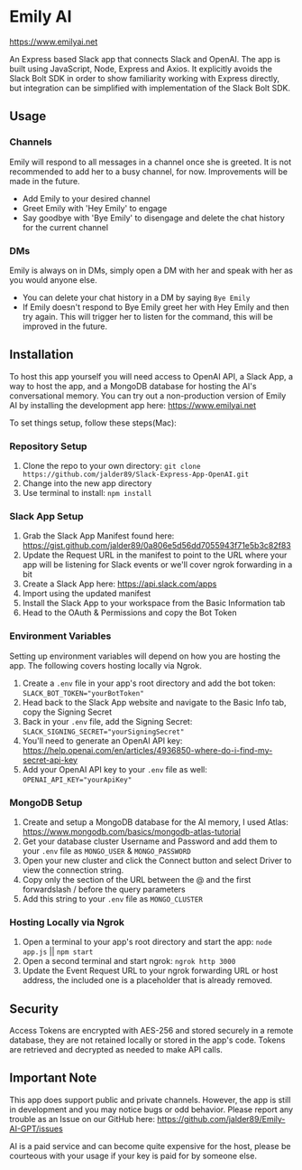 # Emily AI
https://www.emilyai.net

An Express based Slack app that connects Slack and OpenAI. The app is built using JavaScript, Node, Express and Axios. It explicitly avoids the Slack Bolt SDK in order to show familiarity working with Express directly, but integration can be simplified with implementation of the Slack Bolt SDK.

## Usage

### Channels
Emily will respond to all messages in a channel once she is greeted. It is not recommended to add her to a busy channel, for now. Improvements will be made in the future.
- Add Emily to your desired channel
- Greet Emily with 'Hey Emily' to engage
- Say goodbye with 'Bye Emily' to disengage and delete the chat history for the current channel

### DMs
Emily is always on in DMs, simply open a DM with her and speak with her as you would anyone else. 
- You can delete your chat history in a DM by saying `Bye Emily`
- If Emily doesn't respond to Bye Emily greet her with Hey Emily and then try again. This will trigger her to listen for the command, this will be improved in the future.


## Installation

To host this app yourself you will need access to OpenAI API, a Slack App, a way to host the app, and a MongoDB database for hosting the AI's conversational memory. You can try out a non-production version of Emily AI by installing the development app here: https://www.emilyai.net

To set things setup, follow these steps(Mac):

### Repository Setup

1. Clone the repo to your own directory: `git clone https://github.com/jalder89/Slack-Express-App-OpenAI.git`
2. Change into the new app directory
3. Use terminal to install: `npm install`

### Slack App Setup

1. Grab the Slack App Manifest found here: https://gist.github.com/jalder89/0a806e5d56dd7055943f71e5b3c82f83
2. Update the Request URL in the manifest to point to the URL where your app will be listening for Slack events or we'll cover ngrok forwarding in a bit
3. Create a Slack App here: https://api.slack.com/apps
4. Import using the updated manifest
5. Install the Slack App to your workspace from the Basic Information tab
6. Head to the OAuth & Permissions and copy the Bot Token

### Environment Variables
Setting up environment variables will depend on how you are hosting the app. The following covers hosting locally via Ngrok.

1. Create a `.env` file in your app's root directory and add the bot token: `SLACK_BOT_TOKEN="yourBotToken"`
2. Head back to the Slack App website and navigate to the Basic Info tab, copy the Signing Secret
3. Back in your `.env` file, add the Signing Secret: `SLACK_SIGNING_SECRET="yourSigningSecret"`
4. You'll need to generate an OpenAI API key: https://help.openai.com/en/articles/4936850-where-do-i-find-my-secret-api-key
5. Add your OpenAI API key to your `.env` file as well: `OPENAI_API_KEY="yourApiKey"`

### MongoDB Setup

1. Create and setup a MongoDB database for the AI memory, I used Atlas: https://www.mongodb.com/basics/mongodb-atlas-tutorial
2. Get your database cluster Username and Password and add them to your `.env` file as `MONGO_USER` & `MONGO_PASSWORD`
3. Open your new cluster and click the Connect button and select Driver to view the connection string.
4. Copy only the section of the URL between the @ and the first forwardslash / before the query parameters
5. Add this string to your `.env` file as `MONGO_CLUSTER`

### Hosting Locally via Ngrok
  
1. Open a terminal to your app's root directory and start the app: `node app.js` || `npm start`
2. Open a second terminal and start ngrok: `ngrok http 3000`
3. Update the Event Request URL to your ngrok forwarding URL or host address, the included one is a placeholder that is already removed.

## Security
Access Tokens are encrypted with AES-256 and stored securely in a remote database, they are not retained locally or stored in the app's code. Tokens are retrieved and decrypted as needed to make API calls.

## Important Note
This app does support public and private channels. However, the app is still in development and you may notice bugs or odd behavior. Please report any trouble as an Issue on our GitHub here: https://github.com/jalder89/Emily-AI-GPT/issues

AI is a paid service and can become quite expensive for the host, please be courteous with your usage if your key is paid for by someone else.
